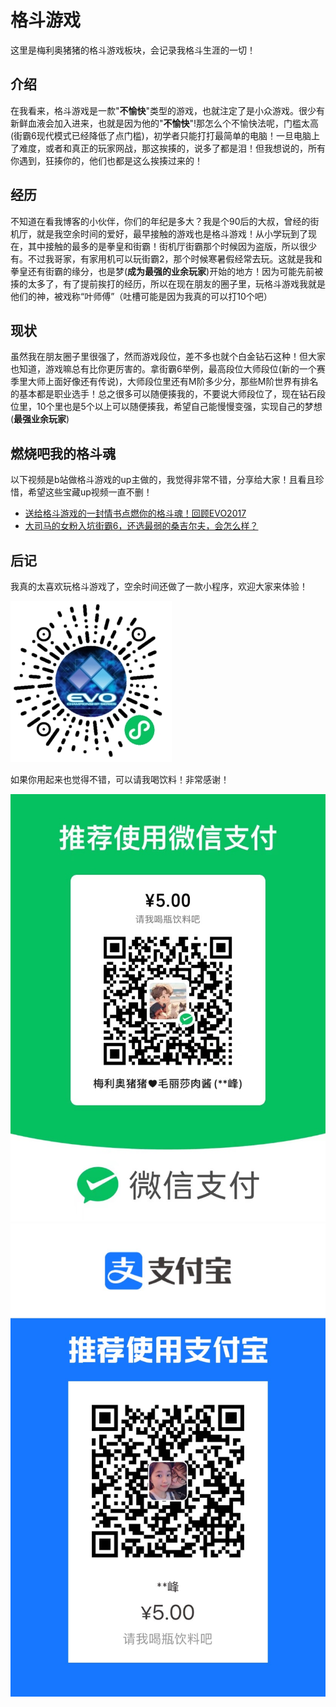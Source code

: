 # 格斗游戏

这里是梅利奥猪猪的格斗游戏板块，会记录我格斗生涯的一切！

## 介绍

在我看来，格斗游戏是一歀"**不愉快**"类型的游戏，也就注定了是小众游戏。很少有新鲜血液会加入进来，也就是因为他的"**不愉快**"!那怎么个不愉快法呢，门槛太高(街霸6现代模式已经降低了点门槛)，初学者只能打打最简单的电脑！一旦电脑上了难度，或者和真正的玩家网战，那这挨揍的，说多了都是泪！但我想说的，所有你遇到，狂揍你的，他们也都是这么挨揍过来的！

## 经历

不知道在看我博客的小伙伴，你们的年纪是多大？我是个90后的大叔，曾经的街机厅，就是我空余时间的爱好，最早接触的游戏也是格斗游戏！从小学玩到了现在，其中接触的最多的是拳皇和街霸！街机厅街霸那个时候因为盗版，所以很少有。不过我哥家，有家用机可以玩街霸2，那个时候寒暑假经常去玩。这就是我和拳皇还有街霸的缘分，也是梦(**成为最强的业余玩家**)开始的地方！因为可能先前被揍的太多了，有了提前挨打的经历，所以在现在朋友的圈子里，玩格斗游戏我就是他们的神，被戏称“叶师傅”（吐槽可能是因为我真的可以打10个吧）

## 现状

虽然我在朋友圈子里很强了，然而游戏段位，差不多也就个白金钻石这种！但大家也知道，游戏嘛总有比你更厉害的。拿街霸6举例，最高段位大师段位(新的一个赛季里大师上面好像还有传说)，大师段位里还有M阶多少分，那些M阶世界有排名的基本都是职业选手！总之很多可以随便揍我的，不要说大师段位了，现在钻石段位里，10个里也是5个以上可以随便揍我，希望自己能慢慢变强，实现自己的梦想(**最强业余玩家**)

## 燃烧吧我的格斗魂

以下视频是b站做格斗游戏的up主做的，我觉得非常不错，分享给大家！且看且珍惜，希望这些宝藏up视频一直不删！

- [送给格斗游戏的一封情书点燃你的格斗魂！回顾EVO2017](https://www.bilibili.com/video/BV1bp4y177m4/?buvid=377b28133ba1d8c2f872ee3d5b40056d&from_spmid=main.my-cache.0.0&is_story_h5=false&mid=ohNvuJp84IEwuqXpoSUWTA%3D%3D&plat_id=312&share_from=ugc&share_medium=iphone&share_plat=ios&share_session_id=C3E54C9C-3831-429C-941F-A8E7E917F78F&share_source=WEIXIN&share_tag=s_i&spmid=playlist.playlist-video-detail.0.0&timestamp=1697463834&unique_k=gcHbTTn&up_id=182369692)
- [大司马的女粉入坑街霸6，还选最弱的桑吉尔夫，会怎么样？](https://www.bilibili.com/video/BV1Y14y1y7Bi/?spm_id_from=333.999.0.0&vd_source=466a6fc2a0723e482286612cb7cfcb66)

## 后记

我真的太喜欢玩格斗游戏了，空余时间还做了一款小程序，欢迎大家来体验！

![](./images/我爱FTG小程序码.jpg)

如果你用起来也觉得不错，可以请我喝饮料！非常感谢！

![](./images/微信收款.jpg)
![](./images/支付宝收款.jpg)

